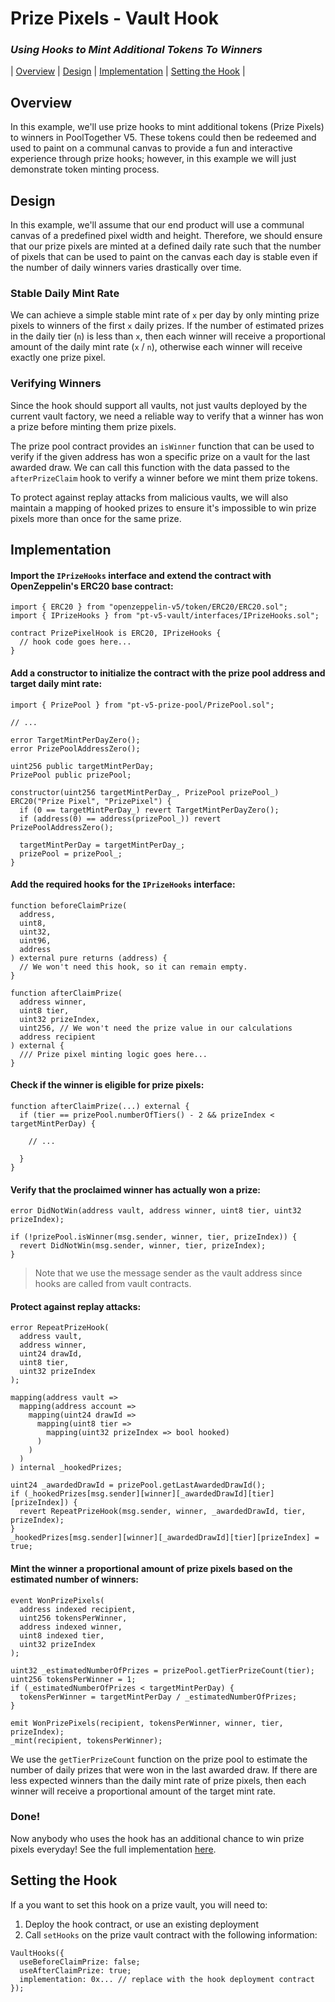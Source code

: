 # Prize Pixels - Vault Hook

### _Using Hooks to Mint Additional Tokens To Winners_

| [Overview](#overview)
| [Design](#design)
| [Implementation](#implementation)
| [Setting the Hook](#setting-the-hook)
|

## Overview

In this example, we'll use prize hooks to mint additional tokens (Prize Pixels) to winners in PoolTogether V5. These tokens could then be redeemed and used to paint on a communal canvas to provide a fun and interactive experience through prize hooks; however, in this example we will just demonstrate token minting process.

## Design

In this example, we'll assume that our end product will use a communal canvas of a predefined pixel width and height. Therefore, we should ensure that our prize pixels are minted at a defined daily rate such that the number of pixels that can be used to paint on the canvas each day is stable even if the number of daily winners varies drastically over time.

### Stable Daily Mint Rate

We can achieve a simple stable mint rate of `x` per day by only minting prize pixels to winners of the first `x` daily prizes. If the number of estimated prizes in the daily tier (`n`) is less than `x`, then each winner will receive a proportional amount of the daily mint rate (`x` / `n`), otherwise each winner will receive exactly one prize pixel.

### Verifying Winners

Since the hook should support all vaults, not just vaults deployed by the current vault factory, we need a reliable way to verify that a winner has won a prize before minting them prize pixels.

The prize pool contract provides an `isWinner` function that can be used to verify if the given address has won a specific prize on a vault for the last awarded draw. We can call this function with the data passed to the `afterPrizeClaim` hook to verify a winner before we mint them prize tokens.

To protect against replay attacks from malicious vaults, we will also maintain a mapping of hooked prizes to ensure it's impossible to win prize pixels more than once for the same prize.

## Implementation

#### Import the `IPrizeHooks` interface and extend the contract with OpenZeppelin's ERC20 base contract:

```solidity
import { ERC20 } from "openzeppelin-v5/token/ERC20/ERC20.sol";
import { IPrizeHooks } from "pt-v5-vault/interfaces/IPrizeHooks.sol";

contract PrizePixelHook is ERC20, IPrizeHooks {
  // hook code goes here...
}
```

#### Add a constructor to initialize the contract with the prize pool address and target daily mint rate:

```solidity
import { PrizePool } from "pt-v5-prize-pool/PrizePool.sol";

// ...

error TargetMintPerDayZero();
error PrizePoolAddressZero();

uint256 public targetMintPerDay;
PrizePool public prizePool;

constructor(uint256 targetMintPerDay_, PrizePool prizePool_) ERC20("Prize Pixel", "PrizePixel") {
  if (0 == targetMintPerDay_) revert TargetMintPerDayZero();
  if (address(0) == address(prizePool_)) revert PrizePoolAddressZero();

  targetMintPerDay = targetMintPerDay_;
  prizePool = prizePool_;
}
```

#### Add the required hooks for the `IPrizeHooks` interface:

```solidity
function beforeClaimPrize(
  address,
  uint8,
  uint32,
  uint96,
  address
) external pure returns (address) {
  // We won't need this hook, so it can remain empty.
}

function afterClaimPrize(
  address winner,
  uint8 tier,
  uint32 prizeIndex,
  uint256, // We won't need the prize value in our calculations
  address recipient
) external {
  /// Prize pixel minting logic goes here...
}
```

#### Check if the winner is eligible for prize pixels:

```solidity
function afterClaimPrize(...) external {
  if (tier == prizePool.numberOfTiers() - 2 && prizeIndex < targetMintPerDay) {

    // ...

  }
}
```

#### Verify that the proclaimed winner has actually won a prize:

```solidity
error DidNotWin(address vault, address winner, uint8 tier, uint32 prizeIndex);
```

```solidity
if (!prizePool.isWinner(msg.sender, winner, tier, prizeIndex)) {
  revert DidNotWin(msg.sender, winner, tier, prizeIndex);
}
```

> Note that we use the message sender as the vault address since hooks are called from vault contracts.

#### Protect against replay attacks:

```solidity
error RepeatPrizeHook(
  address vault,
  address winner,
  uint24 drawId,
  uint8 tier,
  uint32 prizeIndex
);
```

```solidity
mapping(address vault =>
  mapping(address account =>
    mapping(uint24 drawId =>
      mapping(uint8 tier =>
        mapping(uint32 prizeIndex => bool hooked)
      )
    )
  )
) internal _hookedPrizes;
```

```solidity
uint24 _awardedDrawId = prizePool.getLastAwardedDrawId();
if (_hookedPrizes[msg.sender][winner][_awardedDrawId][tier][prizeIndex]) {
  revert RepeatPrizeHook(msg.sender, winner, _awardedDrawId, tier, prizeIndex);
}
_hookedPrizes[msg.sender][winner][_awardedDrawId][tier][prizeIndex] = true;
```

#### Mint the winner a proportional amount of prize pixels based on the estimated number of winners:

```solidity
event WonPrizePixels(
  address indexed recipient,
  uint256 tokensPerWinner,
  address indexed winner,
  uint8 indexed tier,
  uint32 prizeIndex
);
```

```solidity
uint32 _estimatedNumberOfPrizes = prizePool.getTierPrizeCount(tier);
uint256 tokensPerWinner = 1;
if (_estimatedNumberOfPrizes < targetMintPerDay) {
  tokensPerWinner = targetMintPerDay / _estimatedNumberOfPrizes;
}

emit WonPrizePixels(recipient, tokensPerWinner, winner, tier, prizeIndex);
_mint(recipient, tokensPerWinner);
```

We use the `getTierPrizeCount` function on the prize pool to estimate the number of daily prizes that were won in the last awarded draw. If there are less expected winners than the daily mint rate of prize pixels, then each winner will receive a proportional amount of the target mint rate.

### Done!

Now anybody who uses the hook has an additional chance to win prize pixels everyday! See the full implementation [here](./PrizePixelHook.sol).

## Setting the Hook

If a you want to set this hook on a prize vault, you will need to:

1. Deploy the hook contract, or use an existing deployment
2. Call `setHooks` on the prize vault contract with the following information:

```solidity
VaultHooks({
  useBeforeClaimPrize: false;
  useAfterClaimPrize: true;
  implementation: 0x... // replace with the hook deployment contract
});
```
